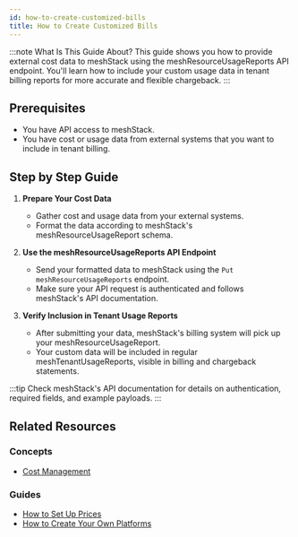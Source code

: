 ```yaml
---
id: how-to-create-customized-bills
title: How to Create Customized Bills
---
```


:::note What Is This Guide About?
This guide shows you how to provide external cost data to meshStack using the meshResourceUsageReports API endpoint. You'll learn how to include your custom usage data in tenant billing reports for more accurate and flexible chargeback.
:::

## Prerequisites

- You have API access to meshStack.
- You have cost or usage data from external systems that you want to include in tenant billing.

## Step by Step Guide

1. **Prepare Your Cost Data**
   - Gather cost and usage data from your external systems.
   - Format the data according to meshStack's meshResourceUsageReport schema.

2. **Use the meshResourceUsageReports API Endpoint**
   - Send your formatted data to meshStack using the `Put meshResourceUsageReports` endpoint.
   - Make sure your API request is authenticated and follows meshStack's API documentation.

3. **Verify Inclusion in Tenant Usage Reports**
   - After submitting your data, meshStack's billing system will pick up your meshResourceUsageReport.
   - Your custom data will be included in regular meshTenantUsageReports, visible in billing and chargeback statements.

:::tip
Check meshStack's API documentation for details on authentication, required fields, and example payloads.
:::

## Related Resources

### Concepts

- [Cost Management](../../concepts/cost-management.md)

### Guides

- [How to Set Up Prices](./how-to-set-up-prices.md)
- [How to Create Your Own Platforms](../developer-portal/how-to-provide-your-own-platform.md)